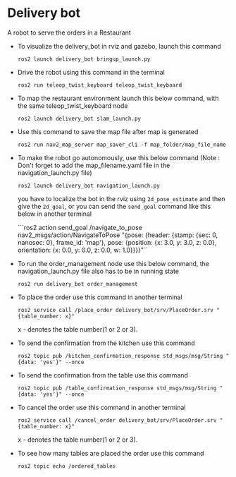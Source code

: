 # Delivery bot
A robot to serve the orders in a Restaurant

* To visualize the delivery_bot in rviz and gazebo, launch this command

    ```ros2 launch delivery_bot bringup_launch.py```

* Drive the robot using this command in the terminal

    ```ros2 run teleop_twist_keyboard teleop_twist_keyboard```

* To map the restaurant environment launch this below command, with the same teleop_twist_keyboard node

    ```ros2 launch delivery_bot slam_launch.py```

* Use this command to save the map file after map is generated

    ```ros2 run nav2_map_server map_saver_cli -f map_folder/map_file_name```


* To make the robot go autonomously, use this below command (Note : Don't forget to add the map_filename.yaml file in the navigation_launch.py file)

    ```ros2 launch delivery_bot navigation_launch.py```

    you have to localize the bot in the rviz using `2d_pose_estimate` and then give the `2d_goal`, or you can send the `send_goal` command like this below in another terminal

    ```ros2 action send_goal /navigate_to_pose nav2_msgs/action/NavigateToPose "{pose: {header: {stamp: {sec: 0, nanosec: 0}, frame_id: 'map'}, pose: {position: {x: 3.0, y: 3.0, z: 0.0}, orientation: {x: 0.0, y: 0.0, z: 0.0, w: 1.0}}}}"``

* To run the order_management node use this below command, the navigation_launch.py file also has to be in running state

    ```ros2 run delivery_bot order_management```

* To place the order use this command in another terminal

    ```ros2 service call /place_order delivery_bot/srv/PlaceOrder.srv "{table_number: x}" ```

    x - denotes the table number(1 or 2 or 3).

* To send the confirmation from the kitchen use this command

    ```ros2 topic pub /kitchen_confirmation_response std_msgs/msg/String "{data: 'yes'}" --once```

* To send the confirmation from the table use this command

    ```ros2 topic pub /table_confirmation_response std_msgs/msg/String "{data: 'yes'}" --once```

* To cancel the order use this command in another terminal

    ```ros2 service call /cancel_order delivery_bot/srv/PlaceOrder.srv "{table_number: x}" ```

    x - denotes the table number(1 or 2 or 3).

* To see how many tables are placed the order use this command

    ```ros2 topic echo /ordered_tables```